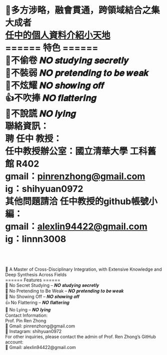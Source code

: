 🌟多方涉略，融會貫通，跨領域結合之集大成者
‎<br>
<a href="https://pinrenzhong.github.io/pinrenzhong/person%20introduce.html">任中的個人資料介紹小天地<a>
<br>
====== 特色 ======
<br>
📖不偷卷 𝑵𝑶 𝒔𝒕𝒖𝒅𝒚𝒊𝒏𝒈 𝒔𝒆𝒄𝒓𝒆𝒕𝒍𝒚
<br>
💯不裝弱 𝑵𝑶 𝒑𝒓𝒆𝒕𝒆𝒏𝒅𝒊𝒏𝒈 𝒕𝒐 𝒃𝒆 𝒘𝒆𝒂𝒌
<br>
🦚不炫耀 𝑵𝑶 𝒔𝒉𝒐𝒘𝒊𝒏𝒈 𝒐𝒇𝒇
<br>
👍不吹捧 𝑵𝑶 𝒇𝒍𝒂𝒕𝒕𝒆𝒓𝒊𝒏𝒈
<br>
🤥不說謊 𝑵𝑶 𝒍𝒚𝒊𝒏𝒈
<br>
聯絡資訊：
<br>
聘 任中 教授：
<br>
任中教授辦公室：國立清華大學 工科舊館 R402
<br>
gmail：pinrenzhong@gmail.com
<br>
ig：shihyuan0972
<br>
其他問題請洽 任中教授的github帳號小編：
<br>
gmail：alexlin94422@gmail.com
<br>
ig：linnn3008
<br>
<br>
==========================================================
<br>
🌟 A Master of Cross-Disciplinary Integration, with Extensive Knowledge and Deep Synthesis Across Fields
<br>
====== Features ======
<br>
📖 No Secret Studying – 𝑵𝑶 𝒔𝒕𝒖𝒅𝒚𝒊𝒏𝒈 𝒔𝒆𝒄𝒓𝒆𝒕𝒍𝒚
<br>
💯 No Pretending to Be Weak – 𝑵𝑶 𝒑𝒓𝒆𝒕𝒆𝒏𝒅𝒊𝒏𝒈 𝒕𝒐 𝒃𝒆 𝒘𝒆𝒂𝒌
<br>
🦚 No Showing Off – 𝑵𝑶 𝒔𝒉𝒐𝒘𝒊𝒏𝒈 𝒐𝒇𝒇
<br>
👍 No Flattering – 𝑵𝑶 𝒇𝒍𝒂𝒕𝒕𝒆𝒓𝒊𝒏𝒈
<br>
🤥 No Lying – 𝑵𝑶 𝒍𝒚𝒊𝒏𝒈
<br>
Contact Information:
<br>
Prof. Pin Ren Zhong
<br>
📧 Gmail: pinrenzhong@gmail.com
<br>
📸 Instagram: shihyuan0972
<br>
For other inquiries, please contact the admin of Prof. Ren Zhong’s GitHub account:
<br>
📧 Gmail: alexlin94422@gmail.com
<br>
